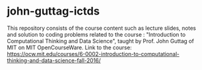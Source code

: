 # john-guttag-ictds
This repository consists of the course content such as lecture slides, notes and solution to coding problems related to the course : "Introduction to Computational Thinking and Data Science", taught by Prof. John Guttag of MIT on MIT OpenCourseWare.
Link to the course: https://ocw.mit.edu/courses/6-0002-introduction-to-computational-thinking-and-data-science-fall-2016/ 
